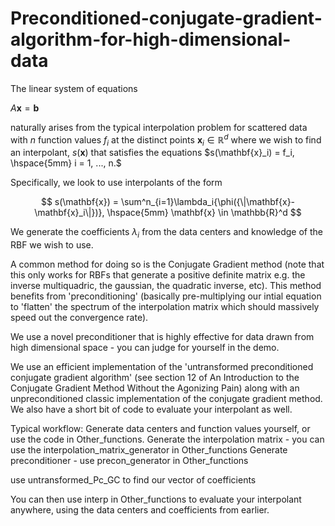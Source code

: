 # Preconditioned-conjugate-gradient-algorithm-for-high-dimensional-data

The linear system of equations 

$A\mathbf{x} = \mathbf{b}$

naturally arises from the typical interpolation problem for scattered data with $n$ function values $f_{i}$ at the distinct points $\mathbf{x}_i \in \mathbb{R}^d$ where we wish to find an interpolant, $s(\mathbf{x})$ that satisfies the equations $s(\mathbf{x}_i) = f_i, \hspace{5mm} i = 1, ..., n.$

Specifically, we look to use interpolants of the form

$$ s(\mathbf{x}) = \sum^n_{i=1}\lambda_i{\phi({\|\mathbf{x}-\mathbf{x}_i\|})}, \hspace{5mm} \mathbf{x} \in \mathbb{R}^d $$

We generate the coefficients $\lambda_i$ from the data centers and knowledge of the RBF we wish to use. 

A common method for doing so is the Conjugate Gradient method (note that this only works for RBFs that generate a positive definite matrix e.g. the inverse multiquadric, the gaussian, the quadratic inverse, etc). This method benefits from 'preconditioning' (basically pre-multiplying our intial equation to 'flatten' the spectrum of the interpolation matrix which should massively speed out the convergence rate). 

We use a novel preconditioner that is highly effective for data drawn from high dimensional space - you can judge for yourself in the demo. 

We use an efficient implementation of the 'untransformed preconditioned conjugate gradient algorithm' (see section 12 of An Introduction to the Conjugate Gradient Method Without the Agonizing Pain) along with an unpreconditioned classic implementation of the conjugate gradient method. We also have a short bit of code to evaluate your interpolant as well.

Typical workflow:
Generate data centers and function values yourself, or use the code in Other_functions.
Generate the interpolation matrix - you can use the interpolation_matrix_generator in Other_functions
Generate preconditioner - use precon_generator in Other_functions

use untransformed_Pc_GC to find our vector of coefficients

You can then use interp in Other_functions to evaluate your interpolant anywhere, using the data centers and coefficients from earlier. 


